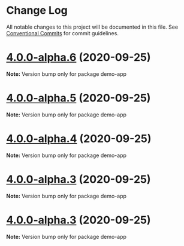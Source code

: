 # Change Log

All notable changes to this project will be documented in this file.
See [Conventional Commits](https://conventionalcommits.org) for commit guidelines.

# [4.0.0-alpha.6](https://github.com/dtassone/material-ui-x/compare/v0.1.67...v4.0.0-alpha.6) (2020-09-25)

**Note:** Version bump only for package demo-app





# [4.0.0-alpha.5](https://github.com/dtassone/material-ui-x/compare/v0.1.67...v4.0.0-alpha.5) (2020-09-25)

**Note:** Version bump only for package demo-app





# [4.0.0-alpha.4](https://github.com/dtassone/material-ui-x/compare/v0.1.67...v4.0.0-alpha.4) (2020-09-25)

**Note:** Version bump only for package demo-app





# [4.0.0-alpha.3](https://github.com/dtassone/material-ui-x/compare/v0.1.67...v4.0.0-alpha.3) (2020-09-25)

**Note:** Version bump only for package demo-app





# [4.0.0-alpha.3](https://github.com/dtassone/material-ui-x/compare/v0.1.67...v4.0.0-alpha.3) (2020-09-25)

**Note:** Version bump only for package demo-app
